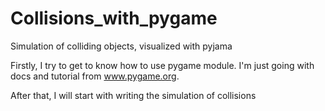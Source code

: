 # Collisions_with_pygame
Simulation of colliding objects, visualized with pyjama


Firstly, I try to get to know how to use pygame module. I'm just going with docs and tutorial from www.pygame.org.

After that, I will start with writing the simulation of collisions
